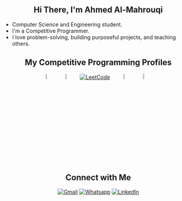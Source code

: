 <h2 align="center">Hi There, I'm Ahmed Al-Mahrouqi</h2>

- Computer Science and Engineering student.
- I'm a Competitive Programmer.
- I love problem-solving, building purposeful projects, and teaching others.

<h2 align="center">My Competitive Programming Profiles</h2>

<div align="center" width=100%>
  <a href="https://icpc.global/ICPCID/AGDAHQPONBPC"><img src="https://i.ibb.co/6J0r7rW/Daco-5610880.png" alt="ICPC Global" width=6% /></a>     
	  &emsp; 
  <a href="https://codeforces.com/profile/Almahrouky"><img src="https://img.icons8.com/external-tal-revivo-shadow-tal-revivo/50/000000/external-codeforces-programming-competitions-and-contests-programming-community-logo-shadow-tal-revivo.png" alt="Code Forces" width=6%/></a>
	  &emsp; 
	<a href="https://leetcode.com/u/Almahrouky/"><img src="https://img.icons8.com/external-tal-revivo-shadow-tal-revivo/50/000000/external-level-up-your-coding-skills-and-quickly-land-a-job-logo-shadow-tal-revivo.png" alt="LeetCode" width=%6/></a>
	  &emsp; 
	<a href="https://atcoder.jp/users/AlMahrouqi"><img src="https://i.ibb.co/Q9WSjDB/logo.png" alt="AtCoder" width=6%/></a>
	  &emsp; 
	<a href="https://www.codechef.com/users/almahrouqi"><img src="https://img.icons8.com/color/50/000000/codechef.png" alt="Code Chef" width=6%/></a>
	  &emsp; 
</div>

<h2 align="center">Connect with Me</h2>

<p align="center">
	<a href="mailto:ahmed.aal.mahrouk@gmail.com"><img img src="https://img.shields.io/badge/gmail-%23EA4335.svg?style=plastic&logo=gmail&logoColor=white" alt="Gmail"/></a>
	<a href="https://wa.me/201554169534"><img src="https://img.shields.io/badge/whatsapp-%2325D366.svg?style=plastic&logo=whatsapp&logoColor=white" alt="Whatsapp"/></a>
	<a href="https://www.linkedin.com/in/al-mahrouqi/"><img src="https://img.shields.io/badge/linkedin-%230A66C2.svg?style=plastic&logo=linkedin&logoColor=white" alt="LinkedIn"/></a>
</p>
